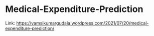 # Medical-Expenditure-Prediction

Link: https://vamsikumargudala.wordpress.com/2021/07/20/medical-expenditure-prediction/
